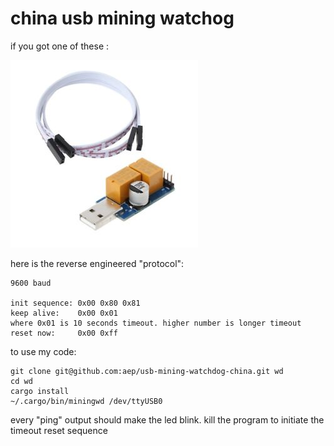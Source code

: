 china usb mining watchog
=====================

if you got one of these :

![hardware](hardware.jpg)

here is the reverse engineered "protocol":

```
9600 baud

init sequence: 0x00 0x80 0x81
keep alive:    0x00 0x01
where 0x01 is 10 seconds timeout. higher number is longer timeout
reset now:     0x00 0xff
```


to use my code:

```
git clone git@github.com:aep/usb-mining-watchdog-china.git wd
cd wd
cargo install
~/.cargo/bin/miningwd /dev/ttyUSB0
```

every "ping" output should make the led blink.
kill the program to initiate the timeout reset sequence



